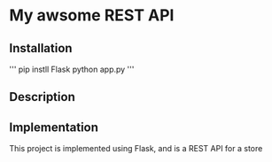 # My awsome REST API

## Installation

'''
pip instll Flask
python app.py
'''
## Description

## Implementation

This project is implemented using Flask, and is a REST API for a store